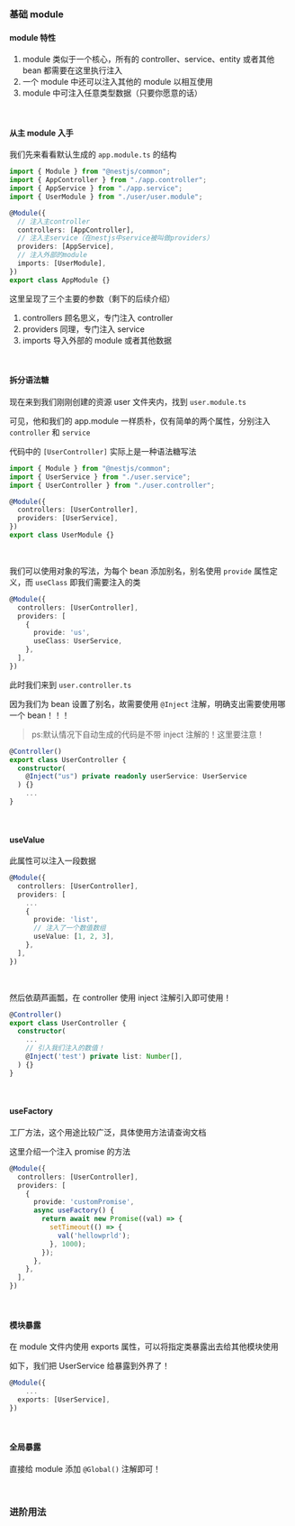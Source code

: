 ### 基础 module

#### module 特性

1. module 类似于一个核心，所有的 controller、service、entity 或者其他 bean 都需要在这里执行注入
2. 一个 module 中还可以注入其他的 module 以相互使用
3. module 中可注入任意类型数据（只要你愿意的话）

<br>

#### 从主 module 入手

我们先来看看默认生成的 `app.module.ts` 的结构

```ts
import { Module } from "@nestjs/common";
import { AppController } from "./app.controller";
import { AppService } from "./app.service";
import { UserModule } from "./user/user.module";

@Module({
  // 注入主controller
  controllers: [AppController],
  // 注入主service（在nestjs中service被叫做providers）
  providers: [AppService],
  // 注入外部的module
  imports: [UserModule],
})
export class AppModule {}
```

这里呈现了三个主要的参数（剩下的后续介绍）

1. controllers 顾名思义，专门注入 controller
2. providers 同理，专门注入 service
3. imports 导入外部的 module 或者其他数据

<br>

#### 拆分语法糖

现在来到我们刚刚创建的资源 user 文件夹内，找到 `user.module.ts`

可见，他和我们的 app.module 一样质朴，仅有简单的两个属性，分别注入 `controller` 和 `service`

代码中的 `[UserController]` 实际上是一种语法糖写法

```ts
import { Module } from "@nestjs/common";
import { UserService } from "./user.service";
import { UserController } from "./user.controller";

@Module({
  controllers: [UserController],
  providers: [UserService],
})
export class UserModule {}
```

<br>

我们可以使用对象的写法，为每个 bean 添加别名，别名使用 `provide` 属性定义，而 `useClass` 即我们需要注入的类

```ts
@Module({
  controllers: [UserController],
  providers: [
    {
      provide: 'us',
      useClass: UserService,
    },
  ],
})
```

此时我们来到 `user.controller.ts`

因为我们为 bean 设置了别名，故需要使用 `@Inject` 注解，明确支出需要使用哪一个 bean！！！

> ps:默认情况下自动生成的代码是不带 inject 注解的！这里要注意！

```ts
@Controller()
export class UserController {
  constructor(
    @Inject("us") private readonly userService: UserService
  ) {}
    ...
}
```

<br>

#### useValue

此属性可以注入一段数据

```ts
@Module({
  controllers: [UserController],
  providers: [
    ...
    {
      provide: 'list',
      // 注入了一个数值数组
      useValue: [1, 2, 3],
    },
  ],
})
```

<br>

然后依葫芦画瓢，在 controller 使用 inject 注解引入即可使用！

```ts
@Controller()
export class UserController {
  constructor(
    ...
    // 引入我们注入的数值！
    @Inject('test') private list: Number[],
  ) {}
}
```

<br>

#### useFactory

工厂方法，这个用途比较广泛，具体使用方法请查询文档

这里介绍一个注入 promise 的方法

```ts
@Module({
  controllers: [UserController],
  providers: [
    {
      provide: 'customPromise',
      async useFactory() {
        return await new Promise((val) => {
          setTimeout(() => {
            val('hellowprld');
          }, 1000);
        });
      },
    },
  ],
})
```

<br>

#### 模块暴露

在 module 文件内使用 exports 属性，可以将指定类暴露出去给其他模块使用

如下，我们把 UserService 给暴露到外界了！

```ts
@Module({
    ...
  exports: [UserService],
})
```

<br>

#### 全局暴露

直接给 module 添加 `@Global()` 注解即可！

<br>

### 进阶用法
